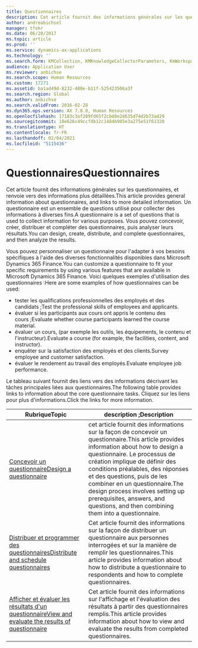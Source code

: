 ```yaml
---
title: Questionnaires
description: Cet article fournit des informations générales sur les questionnaires, et renvoie vers des informations plus détaillées. Un questionnaire est un ensemble de questions utilisé pour collecter des informations à diverses fins. Vous pouvez concevoir, créer, distribuer et compléter des questionnaires, puis analyser leurs résultats.
author: andreabichsel
manager: tfehr
ms.date: 06/20/2017
ms.topic: article
ms.prod: ''
ms.service: dynamics-ax-applications
ms.technology: ''
ms.search.form: KMCollection, KMKnowledgeCollectorParameters, KmWorkspace, HcmLearningWorkspace
audience: Application User
ms.reviewer: anbichse
ms.search.scope: Human Resources
ms.custom: 17271
ms.assetid: ba1ad49d-8232-400e-b11f-525423506a3f
ms.search.region: Global
ms.author: anbichse
ms.search.validFrom: 2016-02-28
ms.dyn365.ops.version: AX 7.0.0, Human Resources
ms.openlocfilehash: 17183c3af289fd65f2cbd8e2d635d74d2b73ad29
ms.sourcegitcommit: 18e626c49ccfdb12c1484b985e3a275e51f61320
ms.translationtype: HT
ms.contentlocale: fr-FR
ms.lasthandoff: 02/04/2021
ms.locfileid: "5115436"
---
```

# <a name="questionnaires"></a><span data-ttu-id="14e27-105">Questionnaires</span><span class="sxs-lookup"><span data-stu-id="14e27-105">Questionnaires</span></span>

<span data-ttu-id="14e27-106">Cet article fournit des informations générales sur les questionnaires, et renvoie vers des informations plus détaillées.</span><span class="sxs-lookup"><span data-stu-id="14e27-106">This article provides general information about questionnaires, and links to more detailed information.</span></span> <span data-ttu-id="14e27-107">Un questionnaire est un ensemble de questions utilisé pour collecter des informations à diverses fins.</span><span class="sxs-lookup"><span data-stu-id="14e27-107">A questionnaire is a set of questions that is used to collect information for various purposes.</span></span> <span data-ttu-id="14e27-108">Vous pouvez concevoir, créer, distribuer et compléter des questionnaires, puis analyser leurs résultats.</span><span class="sxs-lookup"><span data-stu-id="14e27-108">You can design, create, distribute, and complete questionnaires, and then analyze the results.</span></span> 

<span data-ttu-id="14e27-109">Vous pouvez personnaliser un questionnaire pour l'adapter à vos besoins spécifiques à l'aide des diverses fonctionnalités disponibles dans Microsoft Dynamics 365 Finance.</span><span class="sxs-lookup"><span data-stu-id="14e27-109">You can customize a questionnaire to fit your specific requirements by using various features that are available in Microsoft Dynamics 365 Finance.</span></span> <span data-ttu-id="14e27-110">Voici quelques exemples d'utilisation des questionnaires :</span><span class="sxs-lookup"><span data-stu-id="14e27-110">Here are some examples of how questionnaires can be used:</span></span>

-   <span data-ttu-id="14e27-111">tester les qualifications professionnelles des employés et des candidats ;</span><span class="sxs-lookup"><span data-stu-id="14e27-111">Test the professional skills of employees and applicants.</span></span>
-   <span data-ttu-id="14e27-112">évaluer si les participants aux cours ont appris le contenu des cours ;</span><span class="sxs-lookup"><span data-stu-id="14e27-112">Evaluate whether course participants learned the course material.</span></span>
-   <span data-ttu-id="14e27-113">évaluer un cours, (par exemple les outils, les équipements, le contenu et l'instructeur).</span><span class="sxs-lookup"><span data-stu-id="14e27-113">Evaluate a course (for example, the facilities, content, and instructor).</span></span>
-   <span data-ttu-id="14e27-114">enquêter sur la satisfaction des employés et des clients.</span><span class="sxs-lookup"><span data-stu-id="14e27-114">Survey employee and customer satisfaction.</span></span>
-   <span data-ttu-id="14e27-115">évaluer le rendement au travail des employés.</span><span class="sxs-lookup"><span data-stu-id="14e27-115">Evaluate employee job performance.</span></span>

<span data-ttu-id="14e27-116">Le tableau suivant fournit des liens vers des informations décrivant les tâches principales liées aux questionnaires.</span><span class="sxs-lookup"><span data-stu-id="14e27-116">The following table provides links to information about the core questionnaire tasks.</span></span> <span data-ttu-id="14e27-117">Cliquez sur les liens pour plus d'informations.</span><span class="sxs-lookup"><span data-stu-id="14e27-117">Click the links for more information.</span></span>

| <span data-ttu-id="14e27-118">Rubrique</span><span class="sxs-lookup"><span data-stu-id="14e27-118">Topic</span></span>| <span data-ttu-id="14e27-119">description ;</span><span class="sxs-lookup"><span data-stu-id="14e27-119">Description</span></span>|
|------|------------|
| [<span data-ttu-id="14e27-120">Concevoir un questionnaire</span><span class="sxs-lookup"><span data-stu-id="14e27-120">Design a questionnaire</span></span>](hr-learning-design-questionnaires.md) | <span data-ttu-id="14e27-121">cet article fournit des informations sur la façon de concevoir un questionnaire.</span><span class="sxs-lookup"><span data-stu-id="14e27-121">This article provides information about how to design a questionnaire.</span></span> <span data-ttu-id="14e27-122">Le processus de création implique de définir des conditions préalables, des réponses et des questions, puis de les combiner en un questionnaire.</span><span class="sxs-lookup"><span data-stu-id="14e27-122">The design process involves setting up prerequisites, answers, and questions, and then combining them into a questionnaire.</span></span> |
| [<span data-ttu-id="14e27-123">Distribuer et programmer des questionnaires</span><span class="sxs-lookup"><span data-stu-id="14e27-123">Distribute and schedule questionnaires</span></span>](hr-learning-distribute-questionnaires.md) | <span data-ttu-id="14e27-124">Cet article fournit des informations sur la façon de distribuer un questionnaire aux personnes interrogées et sur la manière de remplir les questionnaires.</span><span class="sxs-lookup"><span data-stu-id="14e27-124">This article provides information about how to distribute a questionnaire to respondents and how to complete questionnaires.</span></span> |
| [<span data-ttu-id="14e27-125">Afficher et évaluer les résultats d'un questionnaire</span><span class="sxs-lookup"><span data-stu-id="14e27-125">View and evaluate the results of questionnaire</span></span>](hr-learning-evaluate-questionnaire-results.md) | <span data-ttu-id="14e27-126">Cet article fournit des informations sur l'affichage et l'évaluation des résultats à partir des questionnaires remplis.</span><span class="sxs-lookup"><span data-stu-id="14e27-126">This article provides information about how to view and evaluate the results from completed questionnaires.</span></span> |
